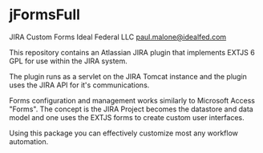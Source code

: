 # jFormsFull
JIRA Custom Forms
Ideal Federal LLC
paul.malone@idealfed.com


This repository contains an Atlassian JIRA plugin that implements EXTJS 6 GPL for use within the JIRA system.

The plugin runs as a servlet on the JIRA Tomcat instance and the plugin uses the JIRA API for it's communications.

Forms configuration and management works similarly to Microsoft Access "Forms".  The concept is the JIRA Project becomes the datastore and data model and one uses the EXTJS forms to create custom user interfaces.

Using this package you can effectively customize most any workflow automation.


